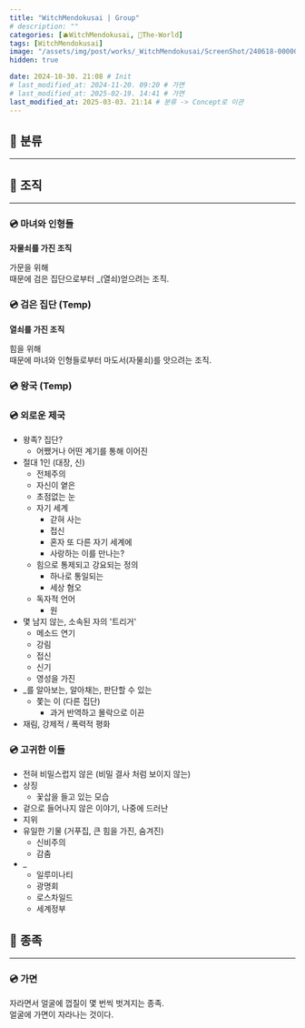 ```yaml
---
title: "WitchMendokusai | Group"
# description: ""
categories: [🫐WitchMendokusai, 🥥The-World]
tags: [WitchMendokusai]
image: "/assets/img/post/works/_WitchMendokusai/ScreenShot/240618-000000.png"
hidden: true

date: 2024-10-30. 21:08 # Init
# last_modified_at: 2024-11-20. 09:20 # 가면
# last_modified_at: 2025-02-19. 14:41 # 가면
last_modified_at: 2025-03-03. 21:14 # 분류 -> Concept로 이관
---
```


## 📀 분류

---

## 📀 조직

---

### 💿 마녀와 인형들

**자물쇠를 가진 조직**  

가문을 위해  
때문에 검은 집단으로부터 _(열쇠)얻으려는 조직.  

### 💿 검은 집단 (Temp)

**열쇠를 가진 조직**  

힘을 위해  
때문에 마녀와 인형들로부터 마도서(자물쇠)를 앗으려는 조직.  

### 💿 왕국 (Temp)

### 💿 외로운 제국

- 왕족? 집단?
  - 어쨌거나 어떤 계기를 통해 이어진
- 절대 1인 (대장, 신)
  - 전체주의
  - 자신이 옅은
  - 초점없는 눈
  - 자기 세계
    - 갇혀 사는
    - 접신
    - 혼자 또 다른 자기 세계에
    - 사랑하는 이를 만나는?
  - 힘으로 통제되고 강요되는 정의
    - 하나로 통일되는
    - 세상 혐오
  - 독자적 언어
    - 원
- 몇 남지 않는, 소속된 자의 '트리거'
  - 메소드 연기
  - 강림
  - 접신
  - 신기
  - 영성을 가진
- _를 알아보는, 알아채는, 판단할 수 있는
  - 쫓는 이 (다른 집단)
    - 과거 반역하고 몰락으로 이끈
- 재림, 강제적 / 폭력적 평화

### 💿 고귀한 이들

- 전혀 비밀스럽지 않은 (비밀 결사 처럼 보이지 않는)
- 상징
  - 꽃삽을 들고 있는 모습
- 겉으로 들어나지 않은 이야기, 나중에 드러난
- 지위
- 유일한 기물 (거푸집, 큰 힘을 가진, 숨겨진)
  - 신비주의
  - 감춤
- _
  - 일루미나티
  - 광명회
  - 로스차일드
  - 세계정부

## 📀 종족

---

### 💿 가면

자라면서 얼굴에 껍질이 몇 번씩 벗겨지는 종족.  
얼굴에 가면이 자라나는 것이다.  
